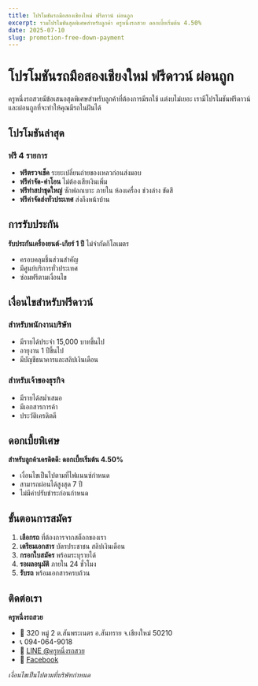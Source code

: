 ```yaml
---
title: โปรโมชันรถมือสองเชียงใหม่ ฟรีดาวน์ ผ่อนถูก
excerpt: รวมโปรโมชันสุดพิเศษสำหรับลูกค้า ครูหนึ่งรถสวย ดอกเบี้ยเริ่มต้น 4.50%
date: 2025-07-10
slug: promotion-free-down-payment
---
```


# โปรโมชันรถมือสองเชียงใหม่ ฟรีดาวน์ ผ่อนถูก

ครูหนึ่งรถสวยมีข้อเสนอสุดพิเศษสำหรับลูกค้าที่ต้องการมีรถใช้ แต่งบไม่เยอะ
เรามีโปรโมชันฟรีดาวน์และผ่อนถูกที่จะทำให้คุณมีรถในฝันได้

## โปรโมชันล่าสุด

### ฟรี 4 รายการ

- **ฟรีตรวจเช็ค** ระยะเปลี่ยนถ่ายของเหลวก่อนส่งมอบ
- **ฟรีค่าจัด-ค่าโอน** ไม่ต้องเสียเงินเพิ่ม
- **ฟรีทำสปาชุดใหญ่** ซักฟอกเบาะ ภายใน ห้องเครื่อง ช่วงล่าง ขัดสี
- **ฟรีค่าจัดส่งทั่วประเทศ** ส่งถึงหน้าบ้าน

## การรับประกัน

**รับประกันเครื่องยนต์-เกียร์ 1 ปี** ไม่จำกัดกิโลเมตร

- ครอบคลุมชิ้นส่วนสำคัญ
- มีศูนย์บริการทั่วประเทศ
- ซ่อมฟรีตามเงื่อนไข

## เงื่อนไขสำหรับฟรีดาวน์

### สำหรับพนักงานบริษัท

- มีรายได้ประจำ 15,000 บาทขึ้นไป
- อายุงาน 1 ปีขึ้นไป
- มีบัญชีธนาคารและสลิปเงินเดือน

### สำหรับเจ้าของธุรกิจ

- มีรายได้สม่ำเสมอ
- มีเอกสารการค้า
- ประวัติเครดิตดี

## ดอกเบี้ยพิเศษ

**สำหรับลูกค้าเครดิตดี: ดอกเบี้ยเริ่มต้น 4.50%**

- เงื่อนไขเป็นไปตามที่ไฟแนนซ์กำหนด
- สามารถผ่อนได้สูงสุด 7 ปี
- ไม่มีค่าปรับชำระก่อนกำหนด

## ขั้นตอนการสมัคร

1. **เลือกรถ** ที่ต้องการจากสต็อกของเรา
2. **เตรียมเอกสาร** บัตรประชาชน สลิปเงินเดือน
3. **กรอกใบสมัคร** พร้อมระบุรายได้
4. **รอผลอนุมัติ** ภายใน 24 ชั่วโมง
5. **รับรถ** พร้อมเอกสารครบถ้วน

## ติดต่อเรา

**ครูหนึ่งรถสวย**

- 📍 320 หมู่ 2 ต.สันพระเนตร อ.สันทราย จ.เชียงใหม่ 50210
- 📞 094-064-9018
- 💬 [LINE @ครูหนึ่งรถสวย](https://lin.ee/cJuakxZ)
- 👥 [Facebook](https://www.facebook.com/KN2car)

_เงื่อนไขเป็นไปตามที่บริษัทกำหนด_
